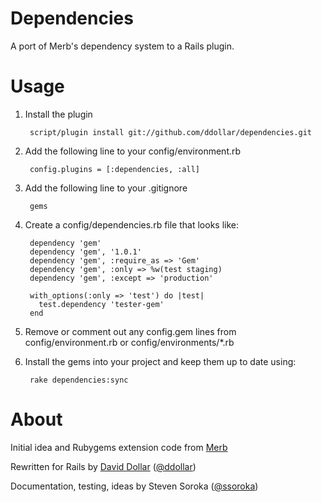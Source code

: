 Dependencies
============

A port of Merb's dependency system to a Rails plugin.

Usage
=====

1. Install the plugin

        script/plugin install git://github.com/ddollar/dependencies.git

2. Add the following line to your config/environment.rb

        config.plugins = [:dependencies, :all]

3. Add the following line to your .gitignore

        gems

4. Create a config/dependencies.rb file that looks like:

        dependency 'gem'
        dependency 'gem', '1.0.1'
        dependency 'gem', :require_as => 'Gem'
        dependency 'gem', :only => %w(test staging)
        dependency 'gem', :except => 'production'

        with_options(:only => 'test') do |test|
          test.dependency 'tester-gem'
        end

5. Remove or comment out any config.gem lines from config/environment.rb or config/environments/*.rb

6. Install the gems into your project and keep them up to date using:

        rake dependencies:sync

About
=====

Initial idea and Rubygems extension code from [Merb](http://merbivore.com/)

Rewritten for Rails by [David Dollar](http://daviddollar.org) ([@ddollar](http://twitter.com/ddollar))

Documentation, testing, ideas by Steven Soroka ([@ssoroka](http://twitter.com/ssoroka))
